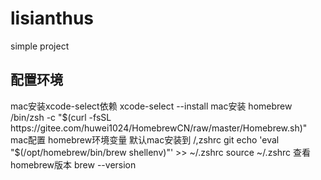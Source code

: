 # lisianthus
simple project
## 配置环境
mac安装xcode-select依赖 xcode-select --install 
mac安装 homebrew  /bin/zsh -c "$(curl -fsSL https://gitee.com/huwei1024/HomebrewCN/raw/master/Homebrew.sh)"
mac配置 homebrew环境变量  默认mac安装到 /,zshrc
git echo 'eval "$(/opt/homebrew/bin/brew shellenv)"' >> ~/.zshrc
source ~/.zshrc
查看homebrew版本 brew --version

